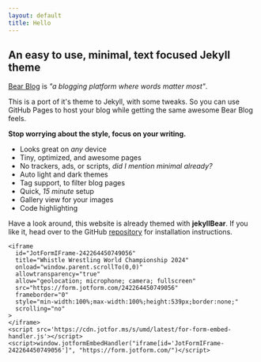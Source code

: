 ```yaml
---
layout: default
title: Hello
---
```



## An easy to use, minimal, text focused Jekyll theme

[Bear Blog](https://bearblog.dev/) is *"a blogging platform where words matter most"*. 

This is a port of it's theme to Jekyll, with some tweaks. So you can use GitHub Pages to host your blog while getting the same awesome Bear Blog feels.

**Stop worrying about the style, focus on your writing.**

- Looks great on *any* device
- Tiny, optimized, and awesome pages
- No trackers, ads, or scripts, *did I mention minimal already?*
- Auto light and dark themes
- Tag support, to filter blog pages
- Quick, *15 minute* setup
- Gallery view for your images
- Code highlighting

Have a look around, this website is already themed with **jekyllBear**. If you like it, head over to the GitHub [repository](https://github.com/knhash/jekyllBear) for installation instructions.


    <iframe
      id="JotFormIFrame-242264450749056"
      title="Whistle Wrestling World Championship 2024"
      onload="window.parent.scrollTo(0,0)"
      allowtransparency="true"
      allow="geolocation; microphone; camera; fullscreen"
      src="https://form.jotform.com/242264450749056"
      frameborder="0"
      style="min-width:100%;max-width:100%;height:539px;border:none;"
      scrolling="no"
    >
    </iframe>
    <script src='https://cdn.jotfor.ms/s/umd/latest/for-form-embed-handler.js'></script>
    <script>window.jotformEmbedHandler("iframe[id='JotFormIFrame-242264450749056']", "https://form.jotform.com/")</script>
    
